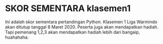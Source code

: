 # SKOR SEMENTARA klasemen1

Ini adalah skor sementara pertandingan Python. Klasemen 1 Liga Warmindo akan ditutup tanggal 8 Maret 2020. Peserta juga akan mendapatkan hadiah. Tapi pemenang 1,2,3 akan mendapatkan hadiah lebih dari bangaip, huahahaha.
